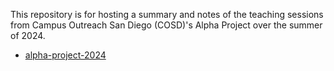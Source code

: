 This repository is for hosting a summary and notes of the teaching sessions from Campus Outreach San Diego (COSD)'s Alpha Project over the summer of 2024.

- [alpha-project-2024](https://andrewonozuka.github.io/grace/ap24/index.html)